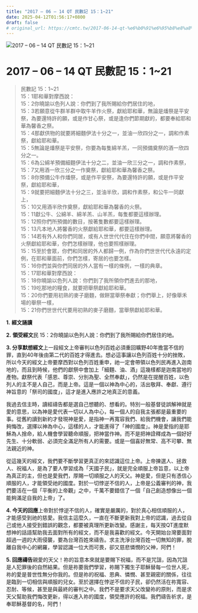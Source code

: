 ```yaml
---
title: "2017 – 06 – 14 QT 民數記 15：1~21"
date: 2025-04-12T01:56:17+0800
draft: false
# original_url: https://cmtc.tw/2017-06-14-qt-%e6%b0%91%e6%95%b8%e8%a8%98-15%ef%bc%9a121
---
```


![2017 – 06 – 14 QT 民數記 15：1~21](/images/qt.jpg   "2017 – 06 – 14 QT 民數記 15：1~21")

# 2017 – 06 – 14 QT 民數記 15：1~21

> 民數記 15：1~21  
> 15：1耶和華對摩西說：  
> 15：2你曉諭以色列人說：你們到了我所賜給你們居住的地，  
> 15：3若願意從牛群羊群中取牛羊作火祭，獻給耶和華，無論是燔祭是平安祭，為要還特許的願，或是作甘心祭，或是逢你們節期獻的，都要奉給耶和華為馨香之祭。  
> 15：4那獻供物的就要將細麵伊法十分之一，並油一欣四分之一，調和作素祭，獻給耶和華。  
> 15：5無論是燔祭是平安祭，你要為每隻綿羊羔，一同預備奠祭的酒一欣四分之一。  
> 15：6為公綿羊預備細麵伊法十分之二，並油一欣三分之一，調和作素祭，  
> 15：7又用酒一欣三分之一作奠祭，獻給耶和華為馨香之祭。  
> 15：8你預備公牛作燔祭，或是作平安祭，為要還特許的願，或是作平安祭，獻給耶和華，  
> 15：9就要把細麵伊法十分之三，並油半欣，調和作素祭，和公牛一同獻上，  
> 15：10又用酒半欣作奠祭，獻給耶和華為馨香的火祭。  
> 15：11獻公牛、公綿羊、綿羊羔、山羊羔，每隻都要這樣辦理。  
> 15：12照你們所預備的數目，按著隻數都要這樣辦理。  
> 15：13凡本地人將馨香的火祭獻給耶和華，都要這樣辦理。  
> 15：14若有外人和你們同居，或有人世世代代住在你們中間，願意將馨香的火祭獻給耶和華，你們怎樣辦理，他也要照樣辦理。  
> 15：15至於會眾，你們和同居的外人都歸一例，作為你們世世代代永遠的定例，在耶和華面前，你們怎樣，寄居的也要怎樣。  
> 15：16你們並與你們同居的外人當有一樣的條例，一樣的典章。  
> 15：17耶和華對摩西說：  
> 15：18你曉諭以色列人說：你們到了我所領你們進去的那地，  
> 15：19吃那地的糧食，就要把舉祭獻給耶和華。  
> 15：20你們要用初熟的麥子磨麵，做餅當舉祭奉獻；你們舉上，好像舉禾場的舉祭一樣，  
> 15：21你們世世代代要用初熟的麥子磨麵，當舉祭獻給耶和華。

**1.** **經文誦讀**

**2.** **領受經文**民 15：2你曉諭以色列人說：你們到了我所賜給你們居住的地。

**3. 分享默想經文**上一段經文上帝審判以色列百姓必須重回曠野40年擔當不信的罪，直到40年後由第二代的百姓才得進去。想必這事讓以色列百姓十分的挫敗，所以今天的經文上帝要摩西對以色列百姓重申，祂一定會帶領以色列民再進入迦南地的，而且到時候，他們的獻祭中會加上「細麵、油、酒」這幾樣都是迦南當地的產物。獻祭代表「感恩、尊崇、分別為聖、全然奉獻」，仍然是在提醒百姓，以色列人的主不是人自己，而是上帝。這是一個以神為中心的，活出敬拜、奉獻、遵行神旨意的「祭司的國度」，這才是進入應許之地真正的意義。

我過去信主時，讀經禱告都是選自己想聽的、想看的。特別一般基督徒誤解神就是愛的意思，以為神是愛代表一切以人為中心，每一個人的自我主張都是最重要的事。從舊約讀到新約才發現神是愛，是指神一再寬容我們、給我們機會，讓我們能夠悔改，選擇以神為中心，這樣的人，才能進得了「神的國度」。神是愛指的是耶穌為人捨命，給人機會學習聽命順服，把神當作神。而不是把神詮釋成為一個好好先生、十分軟弱、必須完全滿足所有人的需要。或是一個喜好無常、高不可攀、無法親近的神。

從這幾天的經文，我們要不斷學習更真正的來認識這位上帝。上帝揀選人、拯救人、祝福人，是為了要人學習成為「天國子民」，就是完全順服上帝旨意，以上帝為真正的主，但也是愛我們，厚賜一切順服之人的天父。神是愛，但是只有憑信心順服的人，才能領受祂的國度。對於一切悖逆不信的人，上帝是公義審判的神，我們要活在一個「平衡的上帝觀」之中，千萬不要錯信了一個「自己創造想像出一個能夠滿足自我的上帝」了。

**4. 今天的回應**上帝對於悖逆不信的人，確實是嚴厲的，對於真心相信順服的人，才能感受到祂的慈愛。我信主這麼久，一直在不斷更新我對上帝的認識，過去從自己或他人接受到錯誤的觀念，都要被真理所更新改變。感謝主，每天按QT進度默想神的話語幫助我去面對所有的經文，而不是我喜歡的經文。今天開始台灣要面對超過一週的大雨侵襲，要為台灣百姓來禱告。求主洗淨台灣百姓一切無知的罪，脫離自我中心的網羅，學習認識一位大而可畏，卻又慈悲憐憫的父神，阿們！

**5. 回應禱告**親愛的天父！祢的旨意本來就是要賜下祝福，而不是咒詛，因為咒詛是人犯罪後的自然結果。但是祢要我們學習，祢賜下獨生子耶穌替每一位世人死，祢的愛是普世性無分你我的。但是祢的祝福、恩典、憐憫、甚至親密的關係，往往是臨到一切相信與順服的兒女。至於選擇在悖逆不信的子民，卻仍然活在祢寬容、忍耐、等候，甚至是與最終的審判之中。我們不是要求天父改變祢的原則，而是求天父幫助我們悔改更新，得以進入祢的國度，領受應許的祝福。我們禱告祈求，是奉耶穌基督的名，阿們！